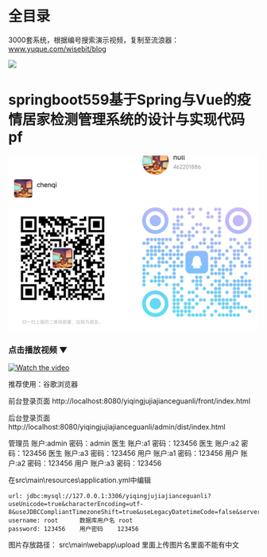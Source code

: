 # 全目录

3000套系统，根据编号搜索演示视频，复制至流浪器：www.yuque.com/wisebit/blog


![](https://bitwise.oss-cn-heyuan.aliyuncs.com/2024/11/06/qq_wechat.png)

# springboot559基于Spring与Vue的疫情居家检测管理系统的设计与实现代码pf

![picture](https://raw.githubusercontent.com/GraduationProject-springboot/.github/main/img/wx.png)

### 点击播放视频 ▼
[![Watch the video](https://i.sstatic.net/Vp2cE.png)]()


推荐使用：谷歌浏览器

前台登录页面
http://localhost:8080/yiqingjujiajianceguanli/front/index.html

后台登录页面
http://localhost:8080/yiqingjujiajianceguanli/admin/dist/index.html

管理员				账户:admin 		密码：admin
医生				账户:a1 		密码：123456
医生				账户:a2 		密码：123456
医生				账户:a3 		密码：123456
用户				账户:a1 		密码：123456
用户				账户:a2 		密码：123456
用户				账户:a3 		密码：123456

在src\main\resources\application.yml中编辑

	url: jdbc:mysql://127.0.0.1:3306/yiqingjujiajianceguanli?useUnicode=true&characterEncoding=utf-8&useJDBCCompliantTimezoneShift=true&useLegacyDatetimeCode=false&serverTimezone=GMT%2B8
	username: root	    数据库用户名 root
	password: 123456	用户密码    123456


图片存放路径： src\main\webapp\upload 里面上传图片名里面不能有中文











